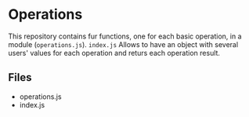 # Operations
This repository contains fur functions, one for each basic operation, in a module (```operations.js```).
```index.js``` Allows to have an object with several users' values for each operation and returs each operation result.
## Files
- operations.js
- index.js